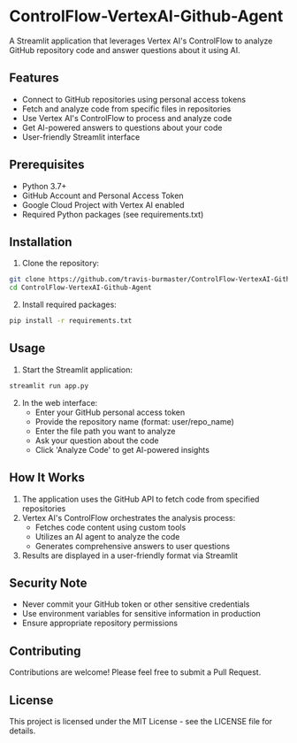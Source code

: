 # ControlFlow-VertexAI-Github-Agent

A Streamlit application that leverages Vertex AI's ControlFlow to analyze GitHub repository code and answer questions about it using AI.

## Features

- Connect to GitHub repositories using personal access tokens
- Fetch and analyze code from specific files in repositories
- Use Vertex AI's ControlFlow to process and analyze code
- Get AI-powered answers to questions about your code
- User-friendly Streamlit interface

## Prerequisites

- Python 3.7+
- GitHub Account and Personal Access Token
- Google Cloud Project with Vertex AI enabled
- Required Python packages (see requirements.txt)

## Installation

1. Clone the repository:
```bash
git clone https://github.com/travis-burmaster/ControlFlow-VertexAI-Github-Agent.git
cd ControlFlow-VertexAI-Github-Agent
```

2. Install required packages:
```bash
pip install -r requirements.txt
```

## Usage

1. Start the Streamlit application:
```bash
streamlit run app.py
```

2. In the web interface:
   - Enter your GitHub personal access token
   - Provide the repository name (format: user/repo_name)
   - Enter the file path you want to analyze
   - Ask your question about the code
   - Click 'Analyze Code' to get AI-powered insights

## How It Works

1. The application uses the GitHub API to fetch code from specified repositories
2. Vertex AI's ControlFlow orchestrates the analysis process:
   - Fetches code content using custom tools
   - Utilizes an AI agent to analyze the code
   - Generates comprehensive answers to user questions
3. Results are displayed in a user-friendly format via Streamlit

## Security Note

- Never commit your GitHub token or other sensitive credentials
- Use environment variables for sensitive information in production
- Ensure appropriate repository permissions

## Contributing

Contributions are welcome! Please feel free to submit a Pull Request.

## License

This project is licensed under the MIT License - see the LICENSE file for details.